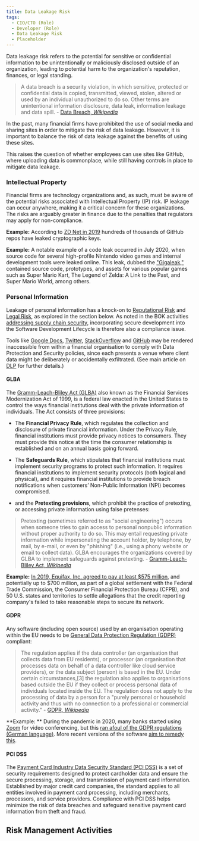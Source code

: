 ```yaml
---
title: Data Leakage Risk
tags:
  - CIO/CTO (Role)
  - Developer (Role)
  - Data Leakage Risk
  - Placeholder
---
```


<BoxOut title="Data Leakage Risk" image="/img/bok/risks/data-leakage-risk.png">

Data leakage risk refers to the potential for sensitive or confidential information to be unintentionally or maliciously disclosed outside of an organization, leading to potential harm to the organization's reputation, finances, or legal standing.

> A data breach is a security violation, in which sensitive, protected or confidential data is copied, transmitted, viewed, stolen, altered or used by an individual unauthorized to do so.  Other terms are unintentional information disclosure, data leak, information leakage and data spill. - [Data Breach, _Wikipedia_](https://en.wikipedia.org/wiki/Data_breach)

In the past, many financial firms have prohibited the use of social media and sharing sites in order to mitigate the risk of data leakage. However, it is important to balance the risk of data leakage against the benefits of using these sites. 

This raises the question of whether employees can use sites like GitHub, where uploading data is commonplace, while still having controls in place to mitigate data leakage.

</BoxOut>

### Intellectual Property

Financial firms are technology organizations and, as such, must be aware of the potential risks associated with Intellectual Property (IP) risk. IP leakage can occur anywhere, making it a critical concern for these organizations. The risks are arguably greater in finance due to the penalties that regulators may apply for non-compliance.

**Example:** According to [ZD Net in 2019](https://www.zdnet.com/article/over-100000-github-repos-have-leaked-api-or-cryptographic-keys/) hundreds of thousands of GitHub repos have leaked cryptographic keys.

**Example:** A notable example of a code leak occurred in July 2020, when source code for several high-profile Nintendo video games and internal development tools were leaked online. This leak, dubbed the ["Gigaleak,"](https://en.wikipedia.org/wiki/Nintendo_data_leak) contained source code, prototypes, and assets for various popular games such as Super Mario Kart, The Legend of Zelda: A Link to the Past, and Super Mario World, among others.

### Personal Information

Leakage of personal information has a knock-on to [Reputational Risk](Reputational-Risk) and [Legal Risk](Legal-Risk), as explored in the section below.  As noted in the BOK activities [addressing supply chain security](Supply-Chain-Security), incorporating secure development into the Software Development Lifecycle is therefore also a compliance issue. 

Tools like [Google Docs](https://docs.google.com), [Twitter](https://twitter.com), [StackOverflow](https://stackoverflow.org) and [GitHub](https://github.com) may be rendered inaccessible from within a financial organisation to comply with Data Protection and Security policies, since each presents a venue where client data might be deliberately or accidentally exfiltrated.  (See main article on [DLP](../../Artifacts/DLP-Software) for further details.)

#### GLBA

The [Gramm-Leach-Bliley Act (GLBA)](https://www.ftc.gov/business-guidance/privacy-security/gramm-leach-bliley-act) also known as the Financial Services Modernization Act of 1999, is a federal law enacted in the United States to control the ways financial institutions deal with the private information of individuals.   The Act consists of three provisions: 

 - The **Financial Privacy Rule**, which regulates the collection and disclosure of private financial information.  Under the Privacy Rule, financial institutions must provide privacy notices to consumers. They must provide this notice at the time the consumer relationship is established and on an annual basis going forward.
  
 - The **Safeguards Rule**, which stipulates that financial institutions must implement security programs to protect such information.   It requires financial institutions to implement security protocols (both logical and physical), and it requires financial institutions to provide breach notifications when customers’ Non-Public Information (NPI) becomes compromised. 
 
 - and the **Pretexting provisions**, which prohibit the practice of pretexting, or accessing private information using false pretenses:
 
> Pretexting (sometimes referred to as "social engineering") occurs when someone tries to gain access to personal nonpublic information without proper authority to do so. This may entail requesting private information while impersonating the account holder, by telephone, by mail, by e-mail, or even by "phishing" (i.e., using a phony website or email to collect data). GLBA encourages the organizations covered by GLBA to implement safeguards against pretexting. - [Gramm-Leach-Bliley Act, _Wikipedia_](https://en.wikipedia.org/wiki/Gramm–Leach–Bliley_Act#Pretexting_protection) 

**Example:** [In 2019, Equifax, Inc. agreed to pay at least $575 million](https://www.ftc.gov/legal-library/browse/cases-proceedings/172-3203-equifax-inc), and potentially up to $700 million, as part of a global settlement with the Federal Trade Commission, the Consumer Financial Protection Bureau (CFPB), and 50 U.S. states and territories to settle allegations that the credit reporting company's failed to take reasonable steps to secure its network.  
 
#### GDPR

Any software (including open source) used by an organisation operating within the EU needs to be [General Data Protection Regulation (GDPR)](https://en.wikipedia.org/wiki/General_Data_Protection_Regulation) compliant:

> The regulation applies if the data controller (an organisation that collects data from EU residents), or processor (an organisation that processes data on behalf of a data controller like cloud service providers), or the data subject (person) is based in the EU. Under certain circumstances,[3] the regulation also applies to organisations based outside the EU if they collect or process personal data of individuals located inside the EU. The regulation does not apply to the processing of data by a person for a "purely personal or household activity and thus with no connection to a professional or commercial activity." - [GDPR, _Wikipedia_](https://en.wikipedia.org/wiki/General_Data_Protection_Regulation)

**Example: ** During the pandemic in 2020, many banks started using [Zoom](https://zoom.us) for video conferencing, but this [ran afoul of the GDPR regulations (German language)](https://datenschutz-hamburg.de/pressemitteilungen/2021/08/2021-08-16-senatskanzlei-zoom).  More recent versions of the software [aim to remedy this](https://explore.zoom.us/en/gdpr/).

#### PCI DSS

The [Payment Card Industry Data Security Standard (PCI DSS)](https://en.wikipedia.org/wiki/Payment_Card_Industry_Data_Security_Standard) is a set of security requirements designed to protect cardholder data and ensure the secure processing, storage, and transmission of payment card information. Established by major credit card companies, the standard applies to all entities involved in payment card processing, including merchants, processors, and service providers. Compliance with PCI DSS helps minimize the risk of data breaches and safeguard sensitive payment card information from theft and fraud.

 
## Risk Management Activities

<BokTagList tag="Data Leakage Risk" filter="Activities" />